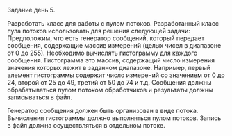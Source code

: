 Задание день 5.

Разработать класс для работы с пулом потоков. 
Разработанный класс пула потоков использовать для решения следующей задачи:
Предположим, что есть генератор сообщений, который передает
сообщения, содержащие массив измерений (целых чисел в диапазоне от 0 до 255). Необходимо вычислять гистограмму
для каждого сообщения. Гистограмма это массив, содержащий число измерения значения которых лежит в заданном диапазоне.
Например, первый элемент гистограммы содержит число измерений со значением от 0 до 24, второй от 25 до 49, 
третий от 50 до 74 и т.д.
Сообщения должны обрабатываться пулом потоком обработчиков и результаты должны записываться в файл.

Генератор сообщения должен быть организован в виде потока.
Вычисления гистограммы должно выполняться пулом потоков.
Запись в файл должна осуществляться в отдельном потоке.